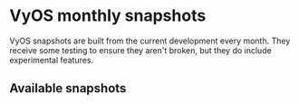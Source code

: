 # VyOS monthly snapshots

VyOS snapshots are built from the current development every month.
They receive some testing to ensure they aren't broken,
but they do include experimental features.

## Available snapshots
